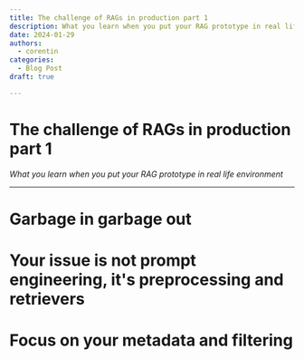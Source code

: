 ```yaml
---
title: The challenge of RAGs in production part 1
description: What you learn when you put your RAG prototype in real life environment
date: 2024-01-29
authors:
  - corentin
categories:
  - Blog Post
draft: true

---
```


# The challenge of RAGs in production part 1

_What you learn when you put your RAG prototype in real life environment_

<!-- more -->

---
# Garbage in garbage out
# Your issue is not prompt engineering, it's preprocessing and retrievers
# Focus on your metadata and filtering
